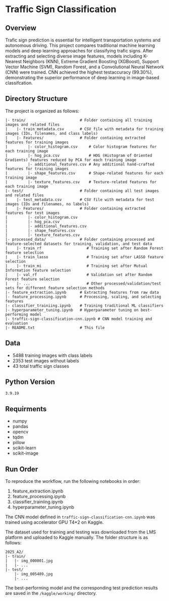 # Traffic Sign Classification

## Overview
Trafic sign prediction is essential for intelligent transportation systems and autonomous driving. This project compares traditional machine learning models and deep learning approaches for classifying trafic signs. After extracting and selecting diverse image features, models including K-Nearest Neighbors (KNN), Extreme Gradient Boosting (XGBoost), Support Vector Machine (SVM), Random Forest, and a Convolutional Neural Network (CNN) were trained. CNN achieved the highest testaccuracy (99.30%), demonstrating the superior performance of deep learning in image-based classifcation.

## Directory Structure
The project is organized as follows:
```
|- train/                        # Folder containing all training images and related files
|    |- train_metadata.csv       # CSV file with metadata for training images (IDs, filenames, and class labels)
|    |- Features/                # Folder containing extracted features for training images
|         |- color_histogram.csv     # Color histogram features for each training image
|         |- hog_pca.csv             # HOG (Histogram of Oriented Gradients) features reduced by PCA for each training image
|         |- additional_features.csv # Any additional hand-crafted features for training images
|         |- shape_features.csv      # Shape-related features for each training image
|         |- texture_features.csv    # Texture-related features for each training image
|- test/                         # Folder containing all test images and related files
|    |- test_metadata.csv        # CSV file with metadata for test images (IDs and filenames, no labels)
|    |- Features/                # Folder containing extracted features for test images
|         |- color_histogram.csv
|         |- hog_pca.csv
|         |- additional_features.csv
|         |- shape_features.csv
|         |- texture_features.csv
|- processed_data/               # Folder containing processed and feature-selected datasets for training, validation, and test data
|    |- train_rf                    # Training set after Random Forest feature selection
|    |- train_lasso                 # Training set after LASSO feature selection
|    |- train_mi                    # Training set after Mutual Information feature selection
|    |- val_rf                      # Validation set after Random Forest feature selection
|    |- ...                         # Other processed/validation/test sets for different feature selection methods
|- feature_extraction.ipynb      # Extracting features from raw data
|- feature_processing.ipynb      # Processing, scaling, and selecting features
|- classifier_trainiing.ipynb    # Training traditional ML classifiers
|- hyperparameter_tuning.ipynb   # Hyperparameter tuning on best-performing model
|- traffic-sign-classification-cnn.ipynb # CNN model training and evaluation
|- README.txt                    # This file
```

## Data
- 5488 training images with class labels
- 2353 test images without labels
- 43 total traffic sign classes

## Python Version
`3.9.19`

## Requirments
- numpy
- pandas
- opencv
- tqdm
- pillow
- scikit-learn
- scikit-image

## Run Order
To reproduce the workflow, run the following notebooks in order:
1. feature_extraction.ipynb
2. feature_processing.ipynb
3. classifier_trainiing.ipynb
4. hyperparameter_tuning.ipynb

The CNN model defined in `traffic-sign-classification-cnn.ipynb` was trained using accelerator GPU T4*2 on Kaggle.

The dataset used for training and testing was downloaded from the LMS platform and uploaded to Kaggle manually. The folder structure is as follows:

```
2025_A2/
|- train/
|   |- img_000001.jpg
|   |- ...
|- test/
    |- img_005489.jpg
    |- ...
```

The best-performing model and the corresponding test prediction results are saved in the `/kaggle/working/` directory.
